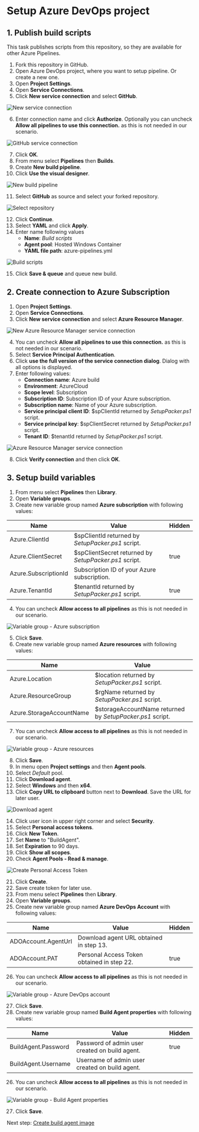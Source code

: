 # Setup Azure DevOps project

## 1. Publish build scripts

This task publishes scripts from this repository, so they are available for other Azure Pipelines.

1. Fork this repository in GitHub.
2. Open Azure DevOps project, where you want to setup pipeline. Or create a new one.
3. Open **Project Settings**.
4. Open **Service Connections**.
5. Click **New service connection** and select **GitHub**.

![New service connection](images/Setup_Azure_DevOps_project_New_service_connection.png)

6. Enter connection name and click **Authorize**. Optionally you can uncheck **Allow all pipelines to use this connection.** as this is not needed in our scenario.

![GitHub service connection](images/Setup_Azure_DevOps_project_GitHub_service_connection.png)

7. Click **OK**.
8. From menu select **Pipelines** then **Builds**.
9. Create **New build pipeline**.
10. Click **Use the visual designer**.

![New build pipeline](images/Setup_Azure_DevOps_project_New_build_pipeline.png)

11. Select **GitHub** as source and select your forked repository.

![Select repository](images/Setup_Azure_DevOps_project_Select_repository.png)

12. Click **Continue**.
13. Select **YAML** and click **Apply**.
14. Enter name following values
    - **Name**: _Build scripts_
    - **Agent pool**: Hosted Windows Container
    - **YAML file path**: azure-pipelines.yml

![Build scripts](images/Setup_Azure_DevOps_project_Build_scripts.png)

15. Click **Save & queue** and queue new build.

## 2. Create connection to Azure Subscription

1. Open **Project Settings**.
2. Open **Service Connections**.
3. Click **New service connection** and select **Azure Resource Manager**.

![New Azure Resource Manager service connection](images/Setup_Azure_DevOps_project_New_Azure_service_connection.png)

4. You can uncheck **Allow all pipelines to use this connection.** as this is not needed in our scenario.
5. Select **Service Principal Authentication**.
6. Click **use the full version of the service connection dialog**. Dialog with all options is displayed.
7. Enter following values:
    - **Connection name**: Azure build
    - **Environment**: AzureCloud
    - **Scope level**: Subscription
    - **Subscription ID**: Subscription ID of your Azure subscription.
    - **Subscription name**: Name of your Azure subscription.
    - **Service principal client ID**: $spClientId returned by _SetupPacker.ps1_ script.
    - **Service principal key**: $spClientSecret returned by _SetupPacker.ps1_ script.
    - **Tenant ID**: $tenantId returned by _SetupPacker.ps1_ script.

![Azure Resource Manager service connection](images/Setup_Azure_DevOps_project_Azure_service_connection.png)

8. Click **Verify connection** and then click **OK**.

## 3. Setup build variables

1. From menu select **Pipelines** then **Library**.
2. Open **Variable groups**.
3. Create new variable group named **Azure subscription** with following values:

| Name                 | Value                                                 | Hidden |
|----------------------|-------------------------------------------------------|--------|
| Azure.ClientId       | $spClientId returned by _SetupPacker.ps1_ script.     |        |
| Azure.ClientSecret   | $spClientSecret returned by _SetupPacker.ps1_ script. | true   |
| Azure.SubscriptionId | Subscription ID of your Azure subscription.           |        |
| Azure.TenantId       | $tenantId returned by _SetupPacker.ps1_ script.       | true   |

4. You can uncheck **Allow access to all pipelines** as this is not needed in our scenario.

![Variable group - Azure subscription](images/Setup_Azure_DevOps_project_Variable_group_Azure_subscription.png)

5. Click **Save**.
6. Create new variable group named **Azure resources** with following values:

| Name                     | Value                                                     |
|--------------------------|-----------------------------------------------------------|
| Azure.Location           | $location returned by _SetupPacker.ps1_ script.           |
| Azure.ResourceGroup      | $rgName returned by _SetupPacker.ps1_ script.             |
| Azure.StorageAccountName | $storageAccountName returned by _SetupPacker.ps1_ script. |

7. You can uncheck **Allow access to all pipelines** as this is not needed in our scenario.

![Variable group - Azure resources](images/Setup_Azure_DevOps_project_Variable_group_Azure_resources.png)

8. Click **Save**.
9. In menu open **Project settings** and then **Agent pools**.
10. Select _Default_ pool.
11. Click **Download agent**.
12. Select **Windows** and then **x64**.
13. Click **Copy URL to clipboard** button next to **Download**. Save the URL for later user.

![Download agent](images/Setup_Azure_DevOps_project_Download_agent.png)

14. Click user icon in upper right corner and select **Security**.
15. Select **Personal access tokens**.
16. Click **New Token**.
17. Set **Name** to "BuildAgent".
18. Set **Expiration** to 90 days.
19. Click **Show all scopes**.
20. Check **Agent Pools - Read & manage**.

![Create Personal Access Token](images/Setup_Azure_DevOps_project_Personal_Access_Token.png)

21. Click **Create**.
22. Save create token for later use.
23. From menu select **Pipelines** then **Library**.
24. Open **Variable groups**.
25. Create new variable group named **Azure DevOps Account** with following values:

| Name                | Value                                      | Hidden |
|---------------------|--------------------------------------------|--------|
| ADOAccount.AgentUrl | Download agent URL obtained in step 13.    |        |
| ADOAccount.PAT      | Personal Access Token obtained in step 22. | true   |

26. You can uncheck **Allow access to all pipelines** as this is not needed in our scenario.

![Variable group - Azure DevOps account](images/Setup_Azure_DevOps_project_Variable_group_Azure_DevOps_account.png)

27. Click **Save**.
25. Create new variable group named **Build Agent properties** with following values:

| Name                | Value                                          | Hidden |
|---------------------|------------------------------------------------|--------|
| BuildAgent.Password | Password of admin user created on build agent. | true   |
| BuildAgent.Username | Username of admin user created on build agent. |        |

26. You can uncheck **Allow access to all pipelines** as this is not needed in our scenario.

![Variable group - Build Agent properties](images/Setup_Azure_DevOps_project_Variable_group_Build_agent.png)

27. Click **Save**.

Next step: [Create build agent image](Create_build_agent_image.md)

